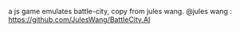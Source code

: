 a js game emulates battle-city, copy from jules wang.
@jules wang : https://github.com/JulesWang/BattleCity.AI
